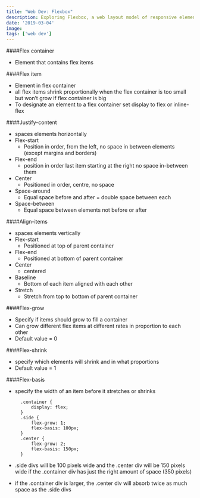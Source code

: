 ```yaml
---
title: "Web Dev: Flexbox"
description: Exploring Flexbox, a web layout model of responsive elements within a container.
date: '2019-03-04'
image: 
tags: ['web dev']
---
```



####Flex container
- Element that contains flex items

####Flex item
- Element in flex container
- all flex items shrink proportionally when the flex container is too small but won’t grow if flex container is big
- To designate an element to a flex container set display to flex or inline-flex

####Justify-content
- spaces elements horizontally
- Flex-start
    - Position in order, from the left, no space in between elements (except margins and borders)
- Flex-end
    - position in order last item starting at the right no space in-between them
- Center
    - Positioned in order, centre, no space
- Space-around
    - Equal space before and after = double space between each
- Space-between
    - Equal space between elements not before or after

####Align-items
- spaces elements vertically
- Flex-start
    - Positioned at top of parent container
- Flex-end
    - Positioned at bottom of parent container
- Center
    - centered
- Baseline
    - Bottom of each item aligned with each other
- Stretch
    - Stretch from top to bottom of parent container

####Flex-grow
- Specify if items should grow to fill a container
- Can grow different flex items at different rates in proportion to each other
- Default value = 0

####Flex-shrink
- specify which elements will shrink and in what proportions
- Default value = 1

####Flex-basis
- specify the width of an item before it stretches or shrinks

        .container {
            display: flex;
        }
        .side {
            flex-grow: 1;
            flex-basis: 100px;
        }
        .center {
            flex-grow: 2;
            flex-basis: 150px;
        }
    
- .side divs will be 100 pixels wide and the .center div will be 150 pixels wide if the .container div has just the right amount of space (350 pixels)
- if the .container div is larger, the .center div will absorb twice as much space as the .side divs


